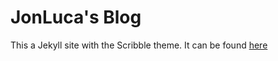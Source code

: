 # JonLuca's Blog

This a Jekyll site with the Scribble theme. It can be found [here](https://blog.jonlu.ca)